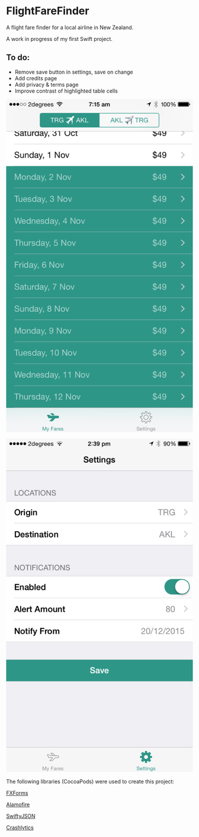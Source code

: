 # FlightFareFinder
A flight fare finder for a local airline in New Zealand.

A work in progress of my first Swift project.

## To do:
* Remove save button in settings, save on change
* Add credits page
* Add privacy & terms page
* Improve contrast of highlighted table cells

![Fares](https://raw.githubusercontent.com/andrewjamesford/FlightFareFinder/master/screenshot-fares.png)

![Settings](https://raw.githubusercontent.com/andrewjamesford/FlightFareFinder/master/screenshot-settings.png)

The following libraries (CocoaPods) were used to create this project:

[FXForms](https://github.com/nicklockwood/FXForms)

[Alamofire](https://github.com/Alamofire/Alamofire)

[SwiftyJSON](https://github.com/SwiftyJSON/SwiftyJSON)

[Crashlytics](http://get.fabric.io/)

